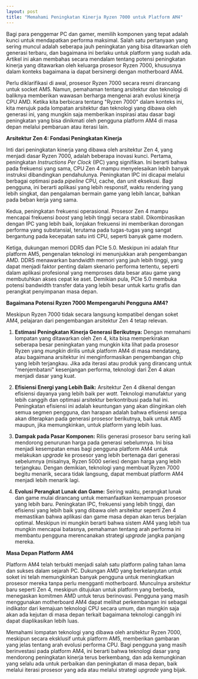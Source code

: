 ```yaml
---
layout: post
title: "Memahami Peningkatan Kinerja Ryzen 7000 untuk Platform AM4"
---
```


Bagi para penggemar PC dan gamer, memilih komponen yang tepat adalah kunci untuk mendapatkan performa maksimal. Salah satu pertanyaan yang sering muncul adalah seberapa jauh peningkatan yang bisa ditawarkan oleh generasi terbaru, dan bagaimana ini berlaku untuk platform yang sudah ada. Artikel ini akan membahas secara mendalam tentang potensi peningkatan kinerja yang ditawarkan oleh keluarga prosesor Ryzen 7000, khususnya dalam konteks bagaimana ia dapat bersinergi dengan motherboard AM4.

Perlu diklarifikasi di awal, prosesor Ryzen 7000 secara resmi dirancang untuk socket AM5. Namun, pemahaman tentang arsitektur dan teknologi di baliknya memberikan wawasan berharga mengenai arah evolusi kinerja CPU AMD. Ketika kita berbicara tentang "Ryzen 7000" dalam konteks ini, kita merujuk pada lompatan arsitektur dan teknologi yang dibawa oleh generasi ini, yang mungkin saja memberikan inspirasi atau dasar bagi peningkatan yang bisa dinikmati oleh pengguna platform AM4 di masa depan melalui pembaruan atau iterasi lain.

**Arsitektur Zen 4: Fondasi Peningkatan Kinerja**

Inti dari peningkatan kinerja yang dibawa oleh arsitektur Zen 4, yang menjadi dasar Ryzen 7000, adalah beberapa inovasi kunci. Pertama, peningkatan *Instructions Per Clock* (IPC) yang signifikan. Ini berarti bahwa pada frekuensi yang sama, CPU Zen 4 mampu menyelesaikan lebih banyak instruksi dibandingkan pendahulunya. Peningkatan IPC ini dicapai melalui berbagai optimasi pada *pipeline* CPU, cache, dan unit eksekusi. Bagi pengguna, ini berarti aplikasi yang lebih responsif, waktu rendering yang lebih singkat, dan pengalaman bermain game yang lebih lancar, bahkan pada beban kerja yang sama.

Kedua, peningkatan frekuensi operasional. Prosesor Zen 4 mampu mencapai frekuensi *boost* yang lebih tinggi secara stabil. Dikombinasikan dengan IPC yang lebih baik, lonjakan frekuensi ini memberikan dorongan performa yang substansial, terutama pada tugas-tugas yang sangat bergantung pada kecepatan satu inti CPU, seperti banyak game modern.

Ketiga, dukungan memori DDR5 dan PCIe 5.0. Meskipun ini adalah fitur platform AM5, pengenalan teknologi ini menunjukkan arah pengembangan AMD. DDR5 menawarkan bandwidth memori yang jauh lebih tinggi, yang dapat menjadi faktor penting dalam skenario performa tertentu, seperti dalam aplikasi profesional yang memproses data besar atau game yang membutuhkan akses cepat ke aset. Demikian pula, PCIe 5.0 membuka potensi bandwidth transfer data yang lebih besar untuk kartu grafis dan perangkat penyimpanan masa depan.

**Bagaimana Potensi Ryzen 7000 Mempengaruhi Pengguna AM4?**

Meskipun Ryzen 7000 tidak secara langsung kompatibel dengan soket AM4, pelajaran dari pengembangan arsitektur Zen 4 tetap relevan.

1.  **Estimasi Peningkatan Kinerja Generasi Berikutnya:** Dengan memahami lompatan yang ditawarkan oleh Zen 4, kita bisa memperkirakan seberapa besar peningkatan yang mungkin kita lihat pada prosesor Ryzen yang *mungkin* dirilis untuk platform AM4 di masa mendatang, atau bagaimana arsitektur ini menginformasikan pengembangan chip yang lebih terjangkau. Jika ada iterasi atau produk yang dirancang untuk "menjembatani" kesenjangan performa, teknologi dari Zen 4 akan menjadi dasar yang kuat.

2.  **Efisiensi Energi yang Lebih Baik:** Arsitektur Zen 4 dikenal dengan efisiensi dayanya yang lebih baik per *watt*. Teknologi manufaktur yang lebih canggih dan optimasi arsitektur berkontribusi pada hal ini. Peningkatan efisiensi ini adalah keuntungan yang akan diinginkan oleh semua segmen pengguna, dan harapan adalah bahwa efisiensi serupa akan diterapkan pada generasi prosesor berikutnya, baik untuk AM5 maupun, jika memungkinkan, untuk platform yang lebih luas.

3.  **Dampak pada Pasar Komponen:** Rilis generasi prosesor baru sering kali mendorong penurunan harga pada generasi sebelumnya. Ini bisa menjadi kesempatan emas bagi pengguna platform AM4 untuk melakukan *upgrade* ke prosesor yang lebih bertenaga dari generasi sebelumnya (misalnya, Ryzen 5000 series) dengan harga yang lebih terjangkau. Dengan demikian, teknologi yang membuat Ryzen 7000 begitu menarik, secara tidak langsung, dapat membuat platform AM4 menjadi lebih menarik lagi.

4.  **Evolusi Perangkat Lunak dan Game:** Seiring waktu, perangkat lunak dan game mulai dirancang untuk memanfaatkan kemampuan prosesor yang lebih baru. Peningkatan IPC, frekuensi yang lebih tinggi, dan efisiensi yang lebih baik yang dibawa oleh arsitektur seperti Zen 4 memastikan bahwa aplikasi dan game masa depan akan terus berjalan optimal. Meskipun ini mungkin berarti bahwa sistem AM4 yang lebih tua mungkin mencapai batasnya, pemahaman tentang arah performa ini membantu pengguna merencanakan strategi *upgrade* jangka panjang mereka.

**Masa Depan Platform AM4**

Platform AM4 telah terbukti menjadi salah satu platform paling tahan lama dan sukses dalam sejarah PC. Dukungan AMD yang berkelanjutan untuk soket ini telah memungkinkan banyak pengguna untuk meningkatkan prosesor mereka tanpa perlu mengganti motherboard. Munculnya arsitektur baru seperti Zen 4, meskipun ditujukan untuk platform yang berbeda, menegaskan komitmen AMD untuk terus berinovasi. Pengguna yang masih menggunakan motherboard AM4 dapat melihat perkembangan ini sebagai indikator dari kemajuan teknologi CPU secara umum, dan mungkin saja akan ada kejutan di masa depan terkait bagaimana teknologi canggih ini dapat diaplikasikan lebih luas.

Memahami lompatan teknologi yang dibawa oleh arsitektur Ryzen 7000, meskipun secara eksklusif untuk platform AM5, memberikan gambaran yang jelas tentang arah evolusi performa CPU. Bagi pengguna yang masih berinvestasi pada platform AM4, ini berarti bahwa teknologi dasar yang mendorong peningkatan kinerja terus berkembang, dan ada kemungkinan yang selalu ada untuk perbaikan dan peningkatan di masa depan, baik melalui iterasi prosesor yang ada atau melalui strategi *upgrade* yang bijak.
